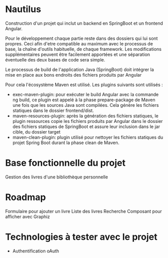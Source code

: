 # Nautilus

Construction d'un projet qui inclut un backend en SpringBoot et un frontend Angular.

Pour le développement chaque partie reste dans des dossiers qui lui sont propres. Ceci afin d'etre compatible au maximum avec le processus de base, la chaîne d'outils habituelle, de chaque framework.
Les modifications supplémentaires peuvent être facilement apportées et une séparation éventuelle des deux bases de code sera simple.

Le processus de build de l'application Java (SpringBoot) doit intégrer la mise en place aux bons endroits des fichiers produits par Angular 

Pour cela l'écosystème Maven est utilisé. Les plugins suivants sont utilisés :

* exec-maven-plugin: pour exécuter le build Angular avec la commande ng build, ce plugin est appelé à la phase prepare-package de Maven une fois que les sources Java sont compilées. 
Cela génère les fichiers statiques dans le dossier frontend/dist.
* maven-resources-plugin: après la génération des fichiers statiques, le plugin ressources copie les fichiers produits par Angular dans le dossier des fichiers statiques de SpringBoot et assure leur inclusion dans le jar cible, du dossier target
* maven-clean-plugin: plugin utilisé pour nettoyer les fichiers statiques du projet Spring Boot durant la phase clean de Maven.

# Base fonctionnelle du projet

Gestion des livres d'une bibliothèque personnelle

# Roadmap

Formulaire pour ajouter un livre
Liste des livres
Recherche
Composant pour afficher avec Graphiz

# Technologies à tester avec le projet

- Authentification oAuth 
